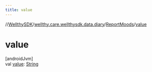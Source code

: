 ```yaml
---
title: value
---
```

//[WellthySDK](../../../index.html)/[wellthy.care.wellthysdk.data.diary](../index.html)/[ReportMoods](index.html)/[value](value.html)



# value



[androidJvm]\
val [value](value.html): [String](https://kotlinlang.org/api/latest/jvm/stdlib/kotlin/-string/index.html)




